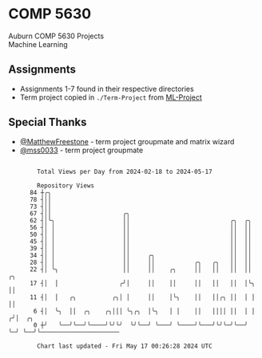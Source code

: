 # COMP 5630
Auburn COMP 5630 Projects  
Machine Learning

## Assignments
- Assignments 1-7 found in their respective directories
- Term project copied in `./Term-Project` from [ML-Project](https://github.com/wumphlett/ML-Project)

## Special Thanks
- [@MatthewFreestone](https://github.com/MatthewFreestone) - term project groupmate and matrix wizard
- [@mss0033](https://github.com/mss0033) - term project groupmate

```

        Total Views per Day from 2024-02-18 to 2024-05-17

        Repository Views
      84 ┼╭╮
      78 ┤││
      73 ┤││
      67 ┤││                    ╭╮
      62 ┤│╰╮                   ││                            ╭╮  ╭╮
      56 ┤│ │                   ││                            ││  ││
      50 ┤│ │                   ││                            ││  ││
      45 ┤│ │                   ││                            ││  ││
      39 ┤│ │                   ││                            ││  ││
      34 ┤│ │                   ││     ╭╮                     ││  ││
      28 ┤│ │                   ││     ││           ╭╮   ╭╮   ││  ││
      22 ┤│ ╰╮                  ││     ││    ╭╮     ││   ││   ││  ││   ╭╮
      17 ┤│  │                 ╭╯│     ││    ││     ││   ││   ││  │╰╮  ││
      11 ┤│  │   ╭╮          ╭╮│ │     ││    │╰╮    ││   ││╭╮ ││  │ │  ││
       6 ┤│  ╰╮  ││  ╭╮    ╭╮│││ ╰╮╭╮  │╰╮   │ │    ││   ││││ ││  │ │ ╭╯│  ╭╮
       0 ┼╯   ╰──╯╰──╯╰────╯╰╯╰╯  ╰╯╰──╯ ╰───╯ ╰────╯╰───╯╰╯╰─╯╰──╯ ╰─╯ ╰──╯╰──────────────────────

        Chart last updated - Fri May 17 00:26:28 2024 UTC
        
```
